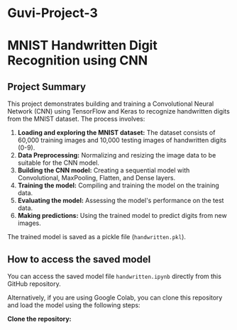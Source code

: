 # Guvi-Project-3
# MNIST Handwritten Digit Recognition using CNN

## Project Summary

This project demonstrates building and training a Convolutional Neural Network (CNN) using TensorFlow and Keras to recognize handwritten digits from the MNIST dataset. The process involves:

1. **Loading and exploring the MNIST dataset:** The dataset consists of 60,000 training images and 10,000 testing images of handwritten digits (0-9).
2. **Data Preprocessing:** Normalizing and resizing the image data to be suitable for the CNN model.
3. **Building the CNN model:** Creating a sequential model with Convolutional, MaxPooling, Flatten, and Dense layers.
4. **Training the model:** Compiling and training the model on the training data.
5. **Evaluating the model:** Assessing the model's performance on the test data.
6. **Making predictions:** Using the trained model to predict digits from new images.

The trained model is saved as a pickle file (`handwritten.pkl`).

## How to access the saved model

You can access the saved model file `handwritten.ipynb` directly from this GitHub repository.

Alternatively, if you are using Google Colab, you can clone this repository and load the model using the following steps:

**Clone the repository:**
```
